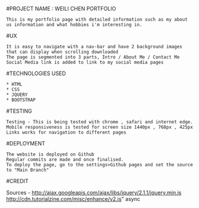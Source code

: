 #PROJECT NAME : WEILI CHEN PORTFOLIO

    This is my portfolio page with detailed information such as my about us information and what hobbies i'm interesting in.
    
#UX

    It is easy to navigate with a nav-bar and have 2 background images that can display when scrolling downloaded
    The page is segmented into 3 parts, Intro / About Me / Contact Me
    Social Media link is added to link to my social media pages

#TECHNOLOGIES USED

    * HTML
    * CSS
    * JQUERY
    * BOOTSTRAP

#TESTING

    Testing - This is being tested with chrome , safari and internet edge. 
    Mobile responsiveness is tested for screen size 1440px , 768px , 425px  
    Links works for navigation to different pages

#DEPLOYMENT

    The website is deployed on Github 
    Regular commits are made and once finalised.
    To deploy the page, go to the settings>Github pages and set the source to "Main Branch"

#CREDIT

Sources - http://ajax.googleapis.com/ajax/libs/jquery/2.1.1/jquery.min.js
          http://cdn.tutorialzine.com/misc/enhance/v2.js" async

